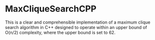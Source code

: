 # MaxCliqueSearchCPP
This is a clear and comprehensible implementation of a maximum clique search algorithm in C++ designed to operate within an upper bound of O(n/2) complexity, where the upper bound is set to 62.
